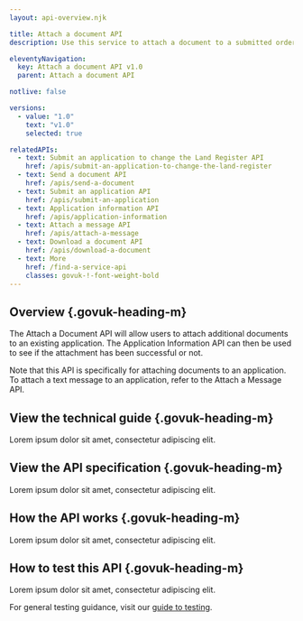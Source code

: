 ```yaml
---
layout: api-overview.njk

title: Attach a document API
description: Use this service to attach a document to a submitted order.

eleventyNavigation:
  key: Attach a document API v1.0
  parent: Attach a document API

notlive: false

versions:
  - value: "1.0"
    text: "v1.0"
    selected: true

relatedAPIs:
  - text: Submit an application to change the Land Register API
    href: /apis/submit-an-application-to-change-the-land-register 
  - text: Send a document API
    href: /apis/send-a-document
  - text: Submit an application API
    href: /apis/submit-an-application
  - text: Application information API
    href: /apis/application-information
  - text: Attach a message API
    href: /apis/attach-a-message
  - text: Download a document API
    href: /apis/download-a-document
  - text: More
    href: /find-a-service-api
    classes: govuk-!-font-weight-bold
---
```


<section>

## Overview {.govuk-heading-m}

The Attach a Document API will allow users to attach additional documents to an existing application. The Application Information API can then be used to see if the attachment has been successful or not.

Note that this API is specifically for attaching documents to an application. To attach a text message to an application, refer to the Attach a Message API.


</section>

<section>

## View the technical guide {.govuk-heading-m}

Lorem ipsum dolor sit amet, consectetur adipiscing elit.

</section>

<section>

## View the API specification {.govuk-heading-m}

Lorem ipsum dolor sit amet, consectetur adipiscing elit.

</section>
  
<section>

## How the API works {.govuk-heading-m}

Lorem ipsum dolor sit amet, consectetur adipiscing elit.

</section>

<section>

## How to test this API {.govuk-heading-m}

Lorem ipsum dolor sit amet, consectetur adipiscing elit.

For general testing guidance, visit our [guide to testing](/a-guide-to-testing).

</section>
